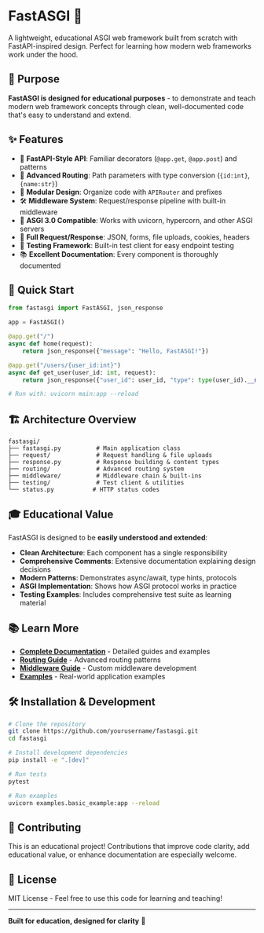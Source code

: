 # FastASGI 🚀

A lightweight, educational ASGI web framework built from scratch with FastAPI-inspired design. Perfect for learning how modern web frameworks work under the hood.

## 🎯 Purpose

**FastASGI is designed for educational purposes** - to demonstrate and teach modern web framework concepts through clean, well-documented code that's easy to understand and extend.

## ✨ Features

- 🔗 **FastAPI-Style API**: Familiar decorators (`@app.get`, `@app.post`) and patterns
- 🎯 **Advanced Routing**: Path parameters with type conversion (`{id:int}`, `{name:str}`)
- 🔧 **Modular Design**: Organize code with `APIRouter` and prefixes
- 🛠️ **Middleware System**: Request/response pipeline with built-in middleware
- 📡 **ASGI 3.0 Compatible**: Works with uvicorn, hypercorn, and other ASGI servers
- 🔄 **Full Request/Response**: JSON, forms, file uploads, cookies, headers
- 🧪 **Testing Framework**: Built-in test client for easy endpoint testing
- 📚 **Excellent Documentation**: Every component is thoroughly documented

## 🚀 Quick Start

```python
from fastasgi import FastASGI, json_response

app = FastASGI()

@app.get("/")
async def home(request):
    return json_response({"message": "Hello, FastASGI!"})

@app.get("/users/{user_id:int}")
async def get_user(user_id: int, request):
    return json_response({"user_id": user_id, "type": type(user_id).__name__})

# Run with: uvicorn main:app --reload
```

## 🏗️ Architecture Overview

```
fastasgi/
├── fastasgi.py          # Main application class
├── request/             # Request handling & file uploads
├── response.py          # Response building & content types
├── routing/             # Advanced routing system
├── middleware/          # Middleware chain & built-ins
├── testing/             # Test client & utilities
└── status.py           # HTTP status codes
```

## 🎓 Educational Value

FastASGI is designed to be **easily understood and extended**:

- **Clean Architecture**: Each component has a single responsibility
- **Comprehensive Comments**: Extensive documentation explaining design decisions
- **Modern Patterns**: Demonstrates async/await, type hints, protocols
- **ASGI Implementation**: Shows how ASGI protocol works in practice
- **Testing Examples**: Includes comprehensive test suite as learning material

## 📚 Learn More

- **[Complete Documentation](docs/README.md)** - Detailed guides and examples
- **[Routing Guide](docs/ROUTING_GUIDE.md)** - Advanced routing patterns
- **[Middleware Guide](docs/MIDDLEWARE_GUIDE.md)** - Custom middleware development
- **[Examples](examples/)** - Real-world application examples

## 🛠️ Installation & Development

```bash
# Clone the repository
git clone https://github.com/yourusername/fastasgi.git
cd fastasgi

# Install development dependencies
pip install -e ".[dev]"

# Run tests
pytest

# Run examples
uvicorn examples.basic_example:app --reload
```

## 🤝 Contributing

This is an educational project! Contributions that improve code clarity, add educational value, or enhance documentation are especially welcome.

## 📄 License

MIT License - Feel free to use this code for learning and teaching!

---

**Built for education, designed for clarity** 📖
